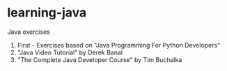 # learning-java
Java exercises

1. First - Exercises based on "Java Programming For Python Developers"
2. "Java Video Tutorial" by Derek Banal
3. "The Complete Java Developer Course" by Tim Buchalka
